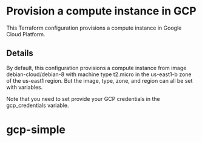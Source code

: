 # Provision a compute instance in GCP
This Terraform configuration provisions a compute instance in Google Cloud Platform.

## Details
By default, this configuration provisions a compute instance from image debian-cloud/debian-8 with machine type t2.micro in the us-east1-b zone of the us-east1 region. But the image, type, zone, and region can all be set with variables.

Note that you need to set provide your GCP credentials in the gcp_credentials variable.
# gcp-simple

